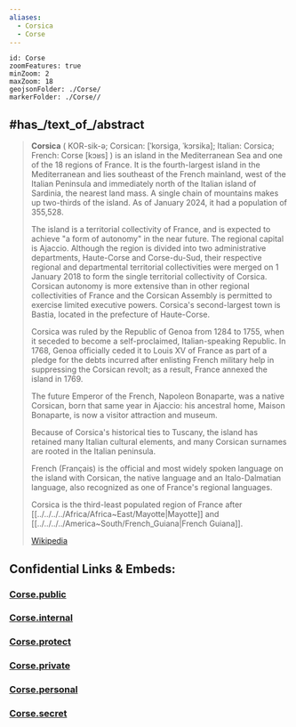 ```yaml
---
aliases:
  - Corsica
  - Corse
---
```


```leaflet
id: Corse
zoomFeatures: true 
minZoom: 2 
maxZoom: 18
geojsonFolder: ./Corse/
markerFolder: ./Corse//
```

## #has_/text_of_/abstract 


> **Corsica** ( KOR-sik-ə; Corsican: [ˈkorsiɡa, ˈkɔrsika]; Italian: Corsica; French: Corse [kɔʁs] ) 
> is an island in the Mediterranean Sea and one of the 18 regions of France. 
> It is the fourth-largest island in the Mediterranean 
> and lies southeast of the French mainland, west of the Italian Peninsula 
> and immediately north of the Italian island of Sardinia, the nearest land mass. 
> A single chain of mountains makes up two-thirds of the island. 
> As of January 2024, it had a population of 355,528.
>
> The island is a territorial collectivity of France, 
> and is expected to achieve "a form of autonomy" in the near future. The regional capital is Ajaccio. Although the region is divided into two administrative departments, Haute-Corse and Corse-du-Sud, their respective regional and departmental territorial collectivities were merged on 1 January 2018 to form the single territorial collectivity of Corsica. Corsican autonomy is more extensive than in other regional collectivities of France and the Corsican Assembly is permitted to exercise limited executive powers. Corsica's second-largest town is Bastia, located in the prefecture of Haute-Corse.
>
> Corsica was ruled by the Republic of Genoa from 1284 to 1755, 
> when it seceded to become a self-proclaimed, Italian-speaking Republic. 
> In 1768, Genoa officially ceded it to Louis XV of France 
> as part of a pledge for the debts incurred after enlisting French military help 
> in suppressing the Corsican revolt; as a result, France annexed the island in 1769. 
> 
> The future Emperor of the French, Napoleon Bonaparte, was a native Corsican, 
> born that same year in Ajaccio: his ancestral home, Maison Bonaparte, 
> is now a visitor attraction and museum. 
> 
> Because of Corsica's historical ties to Tuscany, 
> the island has retained many Italian cultural elements, 
> and many Corsican surnames are rooted in the Italian peninsula.
>
> French (Français) is the official and most widely spoken language on the island 
> with Corsican, the native language and an Italo-Dalmatian language, 
> also recognized as one of France's regional languages.
>
> Corsica is the third-least populated region of France after [[../../../../Africa/Africa~East/Mayotte|Mayotte]] and [[../../../../America~South/French_Guiana|French Guiana]].
>
> [Wikipedia](https://en.wikipedia.org/wiki/Corsica)





## Confidential Links & Embeds: 

### [Corse.public](/_public/\Earth\Continent\Europe\Europe~West\France\regions~FranceCorse.public.md) 

### [Corse.internal](/_internal/\Earth\Continent\Europe\Europe~West\France\regions~FranceCorse.internal.md) 

### [Corse.protect](/_protect/\Earth\Continent\Europe\Europe~West\France\regions~FranceCorse.protect.md) 

### [Corse.private](/_private/\Earth\Continent\Europe\Europe~West\France\regions~FranceCorse.private.md) 

### [Corse.personal](/_personal/\Earth\Continent\Europe\Europe~West\France\regions~FranceCorse.personal.md) 

### [Corse.secret](/_secret/\Earth\Continent\Europe\Europe~West\France\regions~FranceCorse.secret.md)

